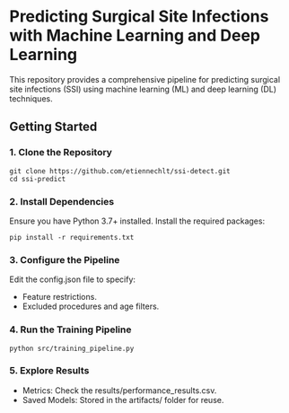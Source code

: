# Predicting Surgical Site Infections with Machine Learning and Deep Learning

This repository provides a comprehensive pipeline for predicting surgical site infections (SSI) using machine learning (ML) and deep learning (DL) techniques.

## Getting Started

### 1. Clone the Repository
```
git clone https://github.com/etiennechlt/ssi-detect.git
cd ssi-predict
```

### 2. Install Dependencies
Ensure you have Python 3.7+ installed. Install the required packages:
```
pip install -r requirements.txt
```

### 3. Configure the Pipeline
Edit the config.json file to specify:
- Feature restrictions.
- Excluded procedures and age filters.

### 4. Run the Training Pipeline
```
python src/training_pipeline.py
```

### 5. Explore Results
- Metrics: Check the results/performance_results.csv.
- Saved Models: Stored in the artifacts/ folder for reuse.
